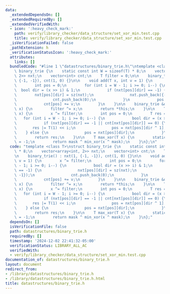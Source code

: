 ```yaml
---
data:
  _extendedDependsOn: []
  _extendedRequiredBy: []
  _extendedVerifiedWith:
  - icon: ':heavy_check_mark:'
    path: verify/library_checker/data_structure/set_xor_min.test.cpp
    title: verify/library_checker/data_structure/set_xor_min.test.cpp
  _isVerificationFailed: false
  _pathExtension: h
  _verificationStatusIcon: ':heavy_check_mark:'
  attributes:
    links: []
  bundledCode: "#line 1 \"datastructures/binary_trie.h\"\ntemplate <class T>\nstruct\
    \ binary_trie {\n    static const int W = sizeof(T) * 8;\n    vector<array<int,\
    \ 2>> nxt;\n    vector<int> cnt;\n    T filter = 0;\n\n    binary_trie() : nxt(1,\
    \ {-1, -1}), cnt(1, 0) {}\n\n    void add(T x, int v = 1) {\n        x ^= filter;\n\
    \        int pos = 0;\n        for (int i = W - 1; i >= 0; i--) {\n          \
    \  bool dir = (x >> i) & 1;\n            if (nxt[pos][dir] == -1) {\n        \
    \        nxt[pos][dir] = sz(nxt);\n                nxt.push_back({-1, -1});\n\
    \                cnt.push_back(0);\n            }\n            pos = nxt[pos][dir];\n\
    \            cnt[pos] += v;\n        }\n    }\n\n    binary_trie &operator^=(T\
    \ x) {\n        filter ^= x;\n        return *this;\n    }\n\n    T min_xor(T\
    \ x) {\n        x ^= filter;\n        int pos = 0;\n        T res = 0;\n     \
    \   for (int i = W - 1; i >= 0; i--) {\n            bool dir = (x >> i) & 1;\n\
    \            if (nxt[pos][dir] == -1 || cnt[nxt[pos][dir]] == 0) {\n         \
    \       res |= T(1) << i;\n                pos = nxt[pos][dir ^ 1];\n        \
    \    } else {\n                pos = nxt[pos][dir];\n            }\n        }\n\
    \        return res;\n    }\n\n    T max_xor(T x) {\n        static const T mask\
    \ = -1;\n        return mask ^ min_xor(x ^ mask);\n    }\n};\n"
  code: "template <class T>\nstruct binary_trie {\n    static const int W = sizeof(T)\
    \ * 8;\n    vector<array<int, 2>> nxt;\n    vector<int> cnt;\n    T filter = 0;\n\
    \n    binary_trie() : nxt(1, {-1, -1}), cnt(1, 0) {}\n\n    void add(T x, int\
    \ v = 1) {\n        x ^= filter;\n        int pos = 0;\n        for (int i = W\
    \ - 1; i >= 0; i--) {\n            bool dir = (x >> i) & 1;\n            if (nxt[pos][dir]\
    \ == -1) {\n                nxt[pos][dir] = sz(nxt);\n                nxt.push_back({-1,\
    \ -1});\n                cnt.push_back(0);\n            }\n            pos = nxt[pos][dir];\n\
    \            cnt[pos] += v;\n        }\n    }\n\n    binary_trie &operator^=(T\
    \ x) {\n        filter ^= x;\n        return *this;\n    }\n\n    T min_xor(T\
    \ x) {\n        x ^= filter;\n        int pos = 0;\n        T res = 0;\n     \
    \   for (int i = W - 1; i >= 0; i--) {\n            bool dir = (x >> i) & 1;\n\
    \            if (nxt[pos][dir] == -1 || cnt[nxt[pos][dir]] == 0) {\n         \
    \       res |= T(1) << i;\n                pos = nxt[pos][dir ^ 1];\n        \
    \    } else {\n                pos = nxt[pos][dir];\n            }\n        }\n\
    \        return res;\n    }\n\n    T max_xor(T x) {\n        static const T mask\
    \ = -1;\n        return mask ^ min_xor(x ^ mask);\n    }\n};"
  dependsOn: []
  isVerificationFile: false
  path: datastructures/binary_trie.h
  requiredBy: []
  timestamp: '2024-12-02 22:41:32-05:00'
  verificationStatus: LIBRARY_ALL_AC
  verifiedWith:
  - verify/library_checker/data_structure/set_xor_min.test.cpp
documentation_of: datastructures/binary_trie.h
layout: document
redirect_from:
- /library/datastructures/binary_trie.h
- /library/datastructures/binary_trie.h.html
title: datastructures/binary_trie.h
---
```

